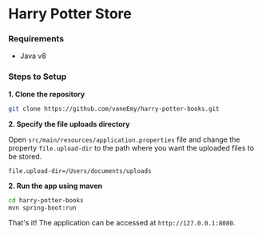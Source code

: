 # Harry Potter Store 

### Requirements

- Java v8 

### Steps to Setup

**1. Clone the repository**

```bash
git clone https://github.com/vaneEmy/harry-potter-books.git
```

**2. Specify the file uploads directory**

Open `src/main/resources/application.properties` file and change the property `file.upload-dir` to the path where you want the uploaded files to be stored.

```
file.upload-dir=/Users/documents/uploads
```

**2. Run the app using maven**

```bash
cd harry-potter-books
mvn spring-boot:run
```

That's it! The application can be accessed at `http://127.0.0.1:8080`.
